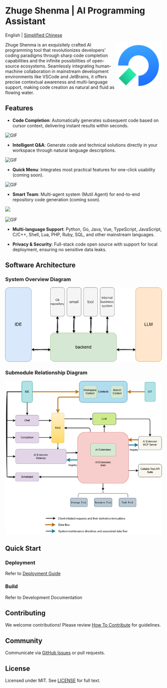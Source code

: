 # Zhuge Shenma | AI Programming Assistant

English | [Simplified Chinese](./README.zh-CN.md)

<img src="./images/zhuge_shenma_rebot_logo_big.png" alt="zhuge logo" height="150px" align="right" />

Zhuge Shenma is an exquisitely crafted AI programming tool that revolutionizes developers' coding paradigms through sharp code completion capabilities and the infinite possibilities of open-source ecosystems. Seamlessly integrating human-machine collaboration in mainstream development environments like VSCode and JetBrains, it offers precise contextual awareness and multi-language support, making code creation as natural and fluid as flowing water.

## Features
- **Code Completion**: Automatically generates subsequent code based on cursor context, delivering instant results within seconds.

![GIF](https://zgsm.ai/assets/case_page_img1-458fb4ce.gif)

- **Intelligent Q&A**: Generate code and technical solutions directly in your workspace through natural language descriptions.

![GIF](https://zgsm.ai/assets/case_page_img2-8209c7a4.gif)

- **Quick Menu**: Integrates most practical features for one-click usability (coming soon).

![GIF](https://zgsm.ai/assets/case_page_img3-a9a313c3.gif)

- **Smart Team**: Multi-agent system (Mutil Agent) for end-to-end repository code generation (coming soon).

<img src="https://zgsm.ai/assets/case_page_img4-bd5834b0.png">

![GIF](https://zgsm.ai/assets/case_page_img4-2d2e20ec.gif)

- **Multi-language Support**: Python, Go, Java, Vue, TypeScript, JavaScript, C/C++, Shell, Lua, PHP, Ruby, SQL, and other mainstream languages.

- **Privacy & Security**: Full-stack code open source with support for local deployment, ensuring no sensitive data leaks.

## Software Architecture
### System Overview Diagram

<img src="./images/readme/system.png">

### Submodule Relationship Diagram

<img src="./images/readme/subsystem.png">

## Quick Start
### Deployment

Refer to [Deployment Guide](/docs/guide/en-US/installation/README.md)

### Build

Refer to Development Documentation

## Contributing
We welcome contributions! Please review [How To Contribute](docs/devel/en-US/how-to-contribute.md) for guidelines.

## Community
Communicate via [GitHub Issues](https://github.com/zgsm-ai/zgsm/issues/new/choose) or pull requests.

## License
Licensed under MIT. See [LICENSE](LICENSE) for full text.
